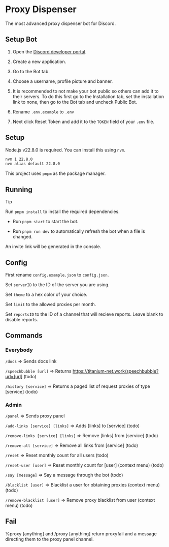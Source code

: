 # Proxy Dispenser

The most advanced proxy dispenser bot for Discord.

## Setup Bot

1. Open the [Discord developer portal](https://discord.com/developers/applications).

2. Create a new application.

3. Go to the Bot tab.

4. Choose a username, profile picture and banner.

5. It is recommended to not make your bot public so others can add it to their servers. To do this first go to the Installation tab, set the installation link to none, then go to the Bot tab and uncheck Public Bot.

6. Rename `.env.example` to `.env`

7. Next click Reset Token and add it to the `TOKEN` field of your `.env` file.

## Setup

Node.js v22.8.0 is required. You can install this using `nvm`.

```bash
nvm i 22.8.0
nvm alias default 22.8.0
```

This project uses `pnpm` as the package manager.

## Running

> [!TIP]
> Run `pnpm install` to install the required dependencies.

- Run `pnpm start` to start the bot.

- Run `pnpm run dev` to automatically refresh the bot when a file is changed.

An invite link will be generated in the console.

## Config

First rename `config.example.json` to `config.json`.

Set `serverID` to the ID of the server you are using.

Set `theme` to a hex color of your choice.

Set `limit` to the allowed proxies per month.

Set `reportsID` to the ID of a channel that will recieve reports. Leave blank to disable reports.

## Commands

### Everybody

`/docs` => Sends docs link

`/speechbubble [url]` => Returns https://titanium-net.work/speechbubble?url=[url] (todo)

`/history [service]` => Returns a paged list of request proxies of type [service] (todo)

### Admin

`/panel` => Sends proxy panel

`/add-links [service] [links]` => Adds [links] to [service] (todo)

`/remove-links [service] [links]` => Remove [links] from [service] (todo)

`/remove-all [service]` => Remove all links from [service] (todo)

`/reset` => Reset monthly count for all users (todo)

`/reset-user [user]` => Reset monthly count for [user] (context menu) (todo)

`/say [message]` => Say a message through the bot (todo)

`/blacklist [user]` => Blacklist a user for obtaining proxies (context menu) (todo)

`/remove-blacklist [user]` => Remove proxy blacklist from user (context menu) (todo)

## Fail

%proxy [anything] and /proxy [anything] return proxyfail and a message directing them to the proxy panel channel.